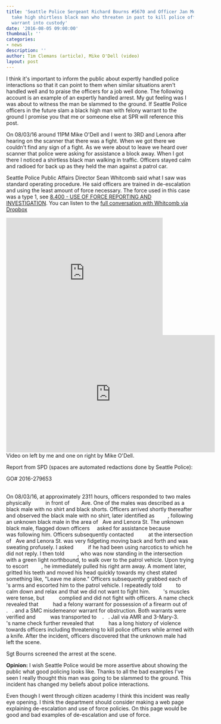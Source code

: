 ```yaml
---
title: 'Seattle Police Sergeant Richard Bourns #5670 and Officer Jan Moon #5798 expertly
  take high shirtless black man who threaten in past to kill police officer with felony
  warrant into custody'
date: '2016-08-05 09:00:00'
thumbnail: ''
categories:
- news
description: ''
author: Tim Clemans (article), Mike O'Dell (video)
layout: post
---
```

I think it's important to inform the public about expertly handled police interactions so that it can point to them when similar situations aren't handled well and to praise the officers for a job well done. The following account is an example of an expertly handled arrest. My gut feeling was I was about to witness the man be slammed to the ground. If Seattle Police officers in the future slam a black high man with felony warrant to the ground I promise you that me or someone else at SPR will reference this post.

On 08/03/16 around 11PM Mike O'Dell and I went to 3RD and Lenora after hearing on the scanner that there was a fight. When we got there we couldn't find any sign of a fight. As we were about to leave we heard over scanner that police were asking for assistance a block away. When I got there I noticed a shirtless black man walking in traffic. Officers stayed calm and radioed for back up as they held the man against a patrol car. 

Seattle Police Public Affairs Director Sean Whitcomb said what I saw was standard operating procedure. He said officers are trained in de-escalation and using the least amount of force necessary. The force used in this case was a type 1, see [8.400 - USE OF FORCE REPORTING AND INVESTIGATION](http://www.seattle.gov/police-manual/title-8---use-of-force/8400---use-of-force-reporting-and-investigation). You can listen to the [full conversation with Whitcomb via Dropbox](https://www.dropbox.com/sh/m8fnkf6addi7y5d/AAA-sKV5D2nhOCPSUzNtdzAha?dl=0)

<iframe width="420" height="315" src="https://www.youtube.com/embed/XGw1bWiqxC4" frameborder="0" allowfullscreen></iframe>
<iframe width="560" height="315" src="https://www.youtube.com/embed/nolojsmwsOs" frameborder="0" allowfullscreen></iframe>
Video on left by me and one on right by Mike O'Dell.

Report from SPD (spaces are automated redactions done by Seattle Police):

GO# 2016-279653

<div style="white-space: pre-wrap;">
On 08/03/16, at approximately 2311 hours, officers responded to two males physically          in front of        Ave. One of the males was described as a black male with no shirt and black shorts. Officers arrived shortly thereafter and observed the black male with no shirt, later identified as         , following an unknown black male in the area of   Ave and Lenora St. The unknown black male, flagged down officers     asked for assistance because          was following him. Officers subsequently contacted          at the intersection of   Ave and Lenora St. was very fidgeting moving back and forth and was sweating profusely. I asked          if he had been using narcotics to which he did not reply. I then told         , who was now standing in the intersection with a green light northbound, to walk over to the patrol vehicle. Upon trying to escort         , he immediately pulled his right arm away. A moment later,          gritted his teeth and moved his head quickly towards my chest stated something like, "Leave me alone." Officers subsequently grabbed each of         's arms and escorted him to the patrol vehicle. I repeatedly told          to calm down and relax and that we did not want to fight him.         's muscles were tense, but          complied and did not fight with officers. A name check revealed that          had a felony warrant for possession of a firearm out of    .   . and a SMC misdemeanor warrant for obstruction. Both warrants were verified and          was transported to    .   . Jail via AMR and 3-Mary-3.         's name check further revealed that          has a long history of violence towards officers including threatening to kill police officers while armed with a knife. After the incident, officers discovered that the unknown male had left the scene.
</div>


Sgt Bourns screened the arrest at the scene.

**Opinion:** I wish Seattle Police would be more assertive about showing the public what good policing looks like. Thanks to all the bad examples I've seen I really thought this man was going to be slammed to the ground. This incident has changed my beliefs about police interactions.

Even though I went through citizen academy I think this incident was really eye opening. I think the department should consider making a web page explaining de-escalation and use of force policies. On this page would be good and bad examples of de-escalation and use of force. 
